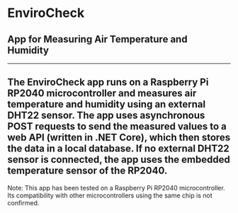 # EnviroCheck
## App for Measuring Air Temperature and Humidity
---

The EnviroCheck app runs on a Raspberry Pi RP2040 microcontroller and measures air temperature and humidity using an external DHT22 sensor. The app uses asynchronous POST requests to send the measured values to a web API (written in .NET Core), which then stores the data in a local database. If no external DHT22 sensor is connected, the app uses the embedded temperature sensor of the RP2040.
---

Note: This app has been tested on a Raspberry Pi RP2040 microcontroller. Its compatibility with other microcontrollers using the same chip is not confirmed.
